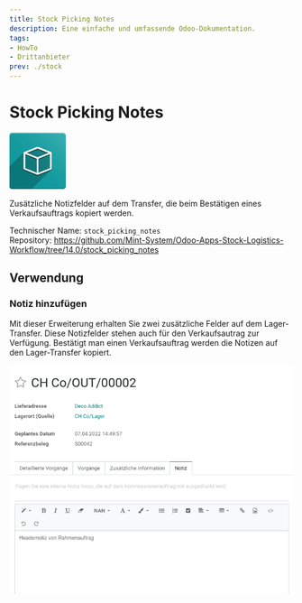 ```yaml
---
title: Stock Picking Notes
description: Eine einfache und umfassende Odoo-Dokumentation.
tags:
- HowTo
- Drittanbieter
prev: ./stock
---
```

# Stock Picking Notes
![icon_oms_box](attachments/icon_oms_box.png)

Zusätzliche Notizfelder auf dem Transfer, die beim Bestätigen eines Verkaufsauftrags kopiert werden.

Technischer Name: `stock_picking_notes`\
Repository: <https://github.com/Mint-System/Odoo-Apps-Stock-Logistics-Workflow/tree/14.0/stock_picking_notes>

## Verwendung

### Notiz hinzufügen

Mit dieser Erweiterung erhalten Sie zwei zusätzliche Felder auf dem Lager-Transfer. Diese Notizfelder stehen auch für den Verkaufsautrag zur Verfügung. Bestätigt man einen Verkaufsauftrag werden die Notizen auf den Lager-Transfer kopiert. 

![](attachments/Stock%20Picking%20Notes.png)